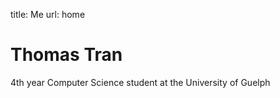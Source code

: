 title: Me
url: home

<h1 class="u-lead">Thomas Tran</h1>

4th year Computer Science student at the University of Guelph
